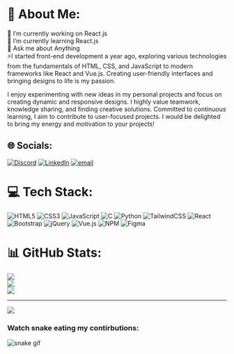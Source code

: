 # 💫 About Me:
🔭 I’m currently working on React.js<br>🌱 I’m currently learning React.js<br>💬 Ask me about Anything<br>⚡I started front-end development a year ago, exploring various technologies from the fundamentals of HTML, CSS, and JavaScript to modern frameworks like React and Vue.js. Creating user-friendly interfaces and bringing designs to life is my passion.

I enjoy experimenting with new ideas in my personal projects and focus on creating dynamic and responsive designs. I highly value teamwork, knowledge sharing, and finding creative solutions. Committed to continuous learning, I aim to contribute to user-focused projects. I would be delighted to bring my energy and motivation to your projects!

## 🌐 Socials:
[![Discord](https://img.shields.io/badge/Discord-%237289DA.svg?logo=discord&logoColor=white)](https://discord.gg/yasindabak) [![LinkedIn](https://img.shields.io/badge/LinkedIn-%230077B5.svg?logo=linkedin&logoColor=white)](https://linkedin.com/in/yasindabak) [![email](https://img.shields.io/badge/Email-D14836?logo=gmail&logoColor=white)](mailto:ydabak3@gmail.com) 

# 💻 Tech Stack:
![HTML5](https://img.shields.io/badge/html5-%23E34F26.svg?style=for-the-badge&logo=html5&logoColor=white) ![CSS3](https://img.shields.io/badge/css3-%231572B6.svg?style=for-the-badge&logo=css3&logoColor=white) ![JavaScript](https://img.shields.io/badge/javascript-%23323330.svg?style=for-the-badge&logo=javascript&logoColor=%23F7DF1E) ![C](https://img.shields.io/badge/c-%2300599C.svg?style=for-the-badge&logo=c&logoColor=white) ![Python](https://img.shields.io/badge/python-3670A0?style=for-the-badge&logo=python&logoColor=ffdd54) ![TailwindCSS](https://img.shields.io/badge/tailwindcss-%2338B2AC.svg?style=for-the-badge&logo=tailwind-css&logoColor=white) ![React](https://img.shields.io/badge/react-%2320232a.svg?style=for-the-badge&logo=react&logoColor=%2361DAFB) ![Bootstrap](https://img.shields.io/badge/bootstrap-%238511FA.svg?style=for-the-badge&logo=bootstrap&logoColor=white) ![jQuery](https://img.shields.io/badge/jquery-%230769AD.svg?style=for-the-badge&logo=jquery&logoColor=white) ![Vue.js](https://img.shields.io/badge/vue.js-%2335495e.svg?style=for-the-badge&logo=vuedotjs&logoColor=%234FC08D) ![NPM](https://img.shields.io/badge/NPM-%23CB3837.svg?style=for-the-badge&logo=npm&logoColor=white) ![Figma](https://img.shields.io/badge/figma-%23F24E1E.svg?style=for-the-badge&logo=figma&logoColor=white)
# 📊 GitHub Stats:
![](https://github-readme-stats.vercel.app/api?username=yasindabak&theme=moltack&hide_border=false&include_all_commits=false&count_private=false)<br/>
![](https://github-readme-streak-stats.herokuapp.com/?user=yasindabak&theme=moltack&hide_border=false)<br/>
![](https://github-readme-stats.vercel.app/api/top-langs/?username=yasindabak&theme=moltack&hide_border=false&include_all_commits=false&count_private=false&layout=compact)

---
[![](https://visitcount.itsvg.in/api?id=yasindabak&icon=0&color=0)](https://visitcount.itsvg.in)

<!-- Proudly created with GPRM ( https://gprm.itsvg.in ) -->


### Watch snake eating my contirbutions:

![snake gif](https://github.com/yasindabak/yasindabak/blob/output/github-contribution-grid-snake-dark.svg)
